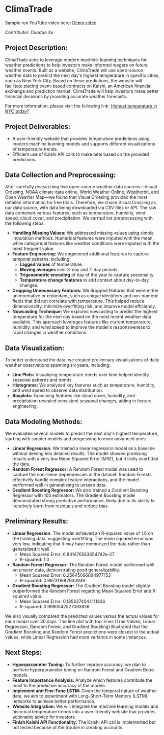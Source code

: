 # ClimaTrade

Sample run YouTube video here:
[Demo video](https://youtu.be/-JLXc4ZJAxY)

*Contributor: Duoduo Xu*

## Project Description:

ClimaTrade aims to leverage modern machine-learning techniques for weather predictions to help investors make informed wagers on future weather events. Built as a website, ClimaTrade will use open-source weather data to predict the next day's highest temperature in specific cities, such as New York City. Based on these predictions, the website will facilitate placing event-based contracts on Kalshi, an American financial exchange and prediction market. ClimaTrade will help investors make better financial decisions by providing accurate weather forecasts. 

For more information, please visit the following link:
[Highest temperature in NYC today?](https://kalshi.com/markets/highny/highest-temperature-in-nyc?1ClickUuid=fd7a903c-4aff-48b5-a69b-bbb536ad86d4)

## Project Deliverables:

* A user-friendly website that provides temperature predictions using modern machine learning models and supports different visualizations of temperature trends.
* Efficient use of Kalshi API calls to make bets based on the provided predictions.

## Data Collection and Preprocessing:

After carefully researching five open-source weather data sources—Visual Crossing, NOAA climate data online, World Weather Online, Weatherbit, and Open Weather Map—we found that Visual Crossing provided the most detailed information for free trials. Therefore, we chose Visual Crossing as our data source, with data being downloaded via CSV files or API.
The raw data contained various features, such as temperature, humidity, wind speed, cloud cover, and precipitation. We carried out preprocessing with the following steps:
* **Handling Missing Values:** We addressed missing values using simple imputation methods. Numerical features were imputed with the mean, while categorical features like weather conditions were imputed with the most frequent value.
* **Feature Engineering:** We engineered additional features to capture temporal patterns, including:
    * **Lagged values** of temperature.
    * **Moving averages** over 3-day and 7-day periods.
    * **Trigonometric encoding** of day of the year to capture seasonality.
    * **Temperature change features** to add context about day-to-day changes.
* **Dropping Unnecessary Features:** We dropped features that were either uninformative or redundant, such as unique identifiers and non-numeric fields that did not correlate with temperature. This helped reduce dimensionality, minimize overfitting risk, and improve model efficiency.
* **Nowcasting Technique:** We explored nowcasting to predict the highest temperature for the next day based on the most recent weather data available. This approach leverages features like current temperature, humidity, and wind speed to improve the model's responsiveness to rapid changes in weather conditions.

## Data Visualization:
To better understand the data, we created preliminary visualizations of daily weather observations spanning six years, including:
* **Line Plots:** Visualizing temperature trends over time helped identify seasonal patterns and trends.
* **Histograms:** We analyzed key features such as temperature, humidity, and wind speed to observe data distribution.
* **Boxplots:** Examining features like cloud cover, humidity, and precipitation revealed consistent seasonal changes, aiding in feature engineering.

## Data Modeling Methods:

We evaluated several models to predict the next day's highest temperature, starting with simpler models and progressing to more advanced ones:
* **Linear Regression:** We trained a linear regression model as a baseline without delving into detailed results. The model showed promising results with a very low Mean Squared Error (MSE), but it likely overfitted the data.
* **Random Forest Regressor:** A Random Forest model was used to capture the non-linear dependencies in the dataset. Random Forests effectively handle complex feature interactions, and the model performed well in generalizing to unseen data.
* **Gradient Boosting Regressor:** We also trained a Gradient Boosting Regressor with 100 estimators. The Gradient Boosting model demonstrated strong predictive performance, likely due to its ability to iteratively learn from residuals and reduce bias.

## Preliminary Results:
* **Linear Regression:** The model achieved an R-squared value of 1.0 on the training data, suggesting overfitting. The mean squared error was very low, indicating that it may have memorized the data rather than generalized it well.
    * Mean Squared Error: 6.841476583654742e-27
    * R-squared: 1.0
* **Random Forest Regressor:** The Random Forest model performed well on unseen data, demonstrating good generalizability.
    * Mean Squared Error: 0.25645066894977153
    * R-squared: 0.997311882930939
* **Gradient Boosting Regressor:** The Gradient Boosting model slightly outperformed the Random Forest regarding Mean Squared Error and R-squared value.
    * Mean Squared Error: 0.1856274044111826
    * R-squared: 0.9980542527093936

We also visually compared the predicted values versus the actual values for each model over 30 days. The line plot with four lines (True Values, Linear Regression, Random Forest, and Gradient Boosting) illustrated that the Gradient Boosting and Random Forest predictions were closest to the actual values, while Linear Regression had more variance in some instances.

## Next Steps:
* **Hyperparameter Tuning:** To further improve accuracy, we plan to perform hyperparameter tuning on Random Forest and Gradient Boost models.
* **Feature Importance Analysis:** Analyze which features contribute the most to the predictive accuracy of the models.
* **Implement and Fine-Tune LSTM:** Given the temporal nature of weather data, we aim to experiment with Long-Short-Term Memory (LSTM) networks to achieve better performance.
* **Website Integration:** We will integrate the machine learning models and historical temperature trends into a user-friendly website that provides actionable advice for investors.
* **Finish Kalshi API Functionality:** The Kalshi API call is implemented but not tested because of the trouble in creating accounts.
